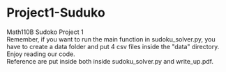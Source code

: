 # Project1-Suduko
Math110B Sudoko Project 1\
Remember, if you want to run the main function in sudoku_solver.py, you have to create a data folder and put 4 csv files inside the "data" directory. \
Enjoy reading our code. \
Reference are put inside both inside sudoku_solver.py and write_up.pdf.
